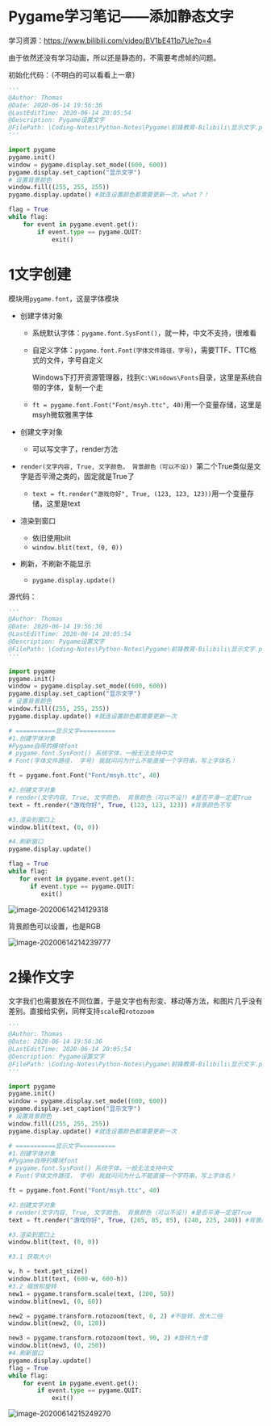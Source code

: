 # Pygame学习笔记——添加静态文字

学习资源：<https://www.bilibili.com/video/BV1bE411p7Ue?p=4>

由于依然还没有学习动画，所以还是静态的，不需要考虑帧的问题。

初始化代码：（不明白的可以看看上一章）

```python
'''
@Author: Thomas
@Date: 2020-06-14 19:56:36
@LastEditTime: 2020-06-14 20:05:54
@Description: Pygame设置文字
@FilePath: \Coding-Notes\Python-Notes\Pygame\前锋教育-Bilibili\显示文字.py
'''

import pygame
pygame.init()
window = pygame.display.set_mode((600, 600))
pygame.display.set_caption("显示文字")
# 设置背景颜色
window.fill((255, 255, 255))
pygame.display.update() #就连设置颜色都需要更新一次，what？！

flag = True
while flag:
	for event in pygame.event.get():
		if event.type == pygame.QUIT:
			exit()
```

# 1文字创建

模块用`pygame.font`，这是字体模块

+ 创建字体对象

    + 系统默认字体：`pygame.font.SysFont()`，就一种，中文不支持，很难看

    + 自定义字体：`pygame.font.Font(字体文件路径，字号)`，需要TTF、TTC格式的文件，字号自定义

        Windows下打开资源管理器，找到`C:\Windows\Fonts`目录，这里是系统自带的字体，复制一个走

    + `ft = pygame.font.Font("Font/msyh.ttc", 40)`用一个变量存储，这里是msyh微软雅黑字体

+ 创建文字对象

    + 可以写文字了，render方法
+ `render(文字内容, True, 文字颜色， 背景颜色（可以不设）) `第二个True类似是文字是否平滑之类的，固定就是True了
    + `text = ft.render("游戏你好", True, (123, 123, 123))`用一个变量存储，这里是text
    
+ 渲染到窗口

    + 依旧使用blit
    + `window.blit(text, (0, 0))`

+ 刷新，不刷新不能显示

    + `pygame.display.update()`

源代码：

```python
'''
@Author: Thomas
@Date: 2020-06-14 19:56:36
@LastEditTime: 2020-06-14 20:05:54
@Description: Pygame设置文字
@FilePath: \Coding-Notes\Python-Notes\Pygame\前锋教育-Bilibili\显示文字.py
'''

import pygame
pygame.init()
window = pygame.display.set_mode((600, 600))
pygame.display.set_caption("显示文字")
# 设置背景颜色
window.fill((255, 255, 255))
pygame.display.update() #就连设置颜色都需要更新一次

# ===========显示文字==========
#1.创建字体对象
#Pygame自带的模块font
# pygame.font.SysFont() 系统字体，一般无法支持中文
# Font(字体文件路径， 字号) 我就问问为什么不能直接一个字符串，写上字体名！

ft = pygame.font.Font("Font/msyh.ttc", 40)

#2.创建文字对象
# render(文字内容, True, 文字颜色， 背景颜色（可以不设）) #是否平滑一定是True
text = ft.render("游戏你好", True, (123, 123, 123)) #背景颜色不写

#3.渲染到窗口上
window.blit(text, (0, 0))

#4.刷新窗口
pygame.display.update()

flag = True
while flag:
   for event in pygame.event.get():
      if event.type == pygame.QUIT:
         exit()
```

![image-20200614214129318](C:\Users\33924\AppData\Roaming\Typora\typora-user-images\image-20200614214129318.png#pic_center)

背景颜色可以设置，也是RGB

![image-20200614214239777](C:\Users\33924\AppData\Roaming\Typora\typora-user-images\image-20200614214239777.png)

# 2操作文字

文字我们也需要放在不同位置，于是文字也有形变、移动等方法，和图片几乎没有差别。直接给实例，同样支持`scale`和`rotozoom`

```python
'''
@Author: Thomas
@Date: 2020-06-14 19:56:36
@LastEditTime: 2020-06-14 20:05:54
@Description: Pygame设置文字
@FilePath: \Coding-Notes\Python-Notes\Pygame\前锋教育-Bilibili\显示文字.py
'''

import pygame
pygame.init()
window = pygame.display.set_mode((600, 600))
pygame.display.set_caption("显示文字")
# 设置背景颜色
window.fill((255, 255, 255))
pygame.display.update() #就连设置颜色都需要更新一次

# ===========显示文字==========
#1.创建字体对象
#Pygame自带的模块font
# pygame.font.SysFont() 系统字体，一般无法支持中文
# Font(字体文件路径， 字号) 我就问问为什么不能直接一个字符串，写上字体名！

ft = pygame.font.Font("Font/msyh.ttc", 40)

#2.创建文字对象
# render(文字内容, True, 文字颜色， 背景颜色（可以不设）) #是否平滑一定是True
text = ft.render("游戏你好", True, (205, 85, 85), (240, 225, 240)) #背景颜色不写

#3.渲染到窗口上
window.blit(text, (0, 0))

#3.1 获取大小

w, h = text.get_size()
window.blit(text, (600-w, 600-h))
#3.2 缩放和旋转
new1 = pygame.transform.scale(text, (200, 50))
window.blit(new1, (0, 60))

new2 = pygame.transform.rotozoom(text, 0, 2) #不旋转，放大二倍
window.blit(new2, (0, 120))

new3 = pygame.transform.rotozoom(text, 90, 2) #旋转九十度
window.blit(new3, (0, 250))
#4.刷新窗口
pygame.display.update()
flag = True
while flag:
	for event in pygame.event.get():
		if event.type == pygame.QUIT:
			exit()
```

![image-20200614215249270](C:\Users\33924\AppData\Roaming\Typora\typora-user-images\image-20200614215249270.png)